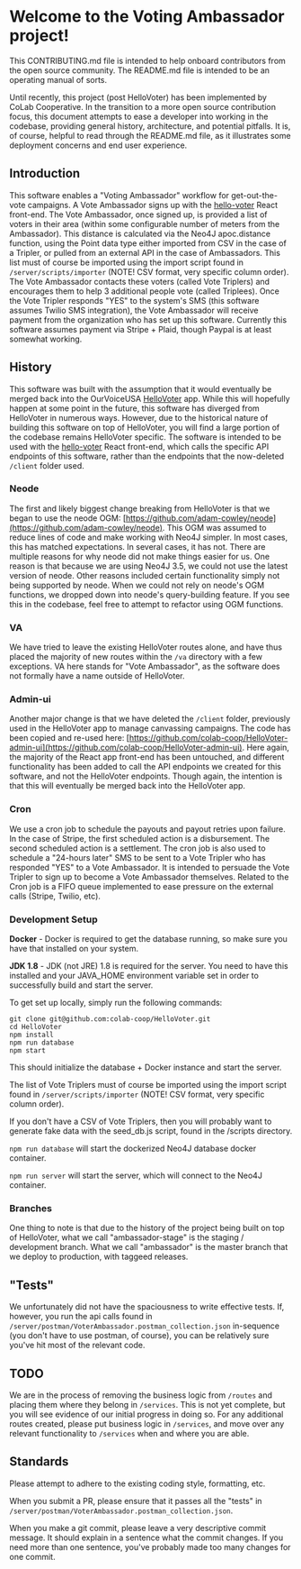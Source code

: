 # Welcome to the Voting Ambassador project!

This CONTRIBUTING.md file is intended to help onboard contributors from the open source community. The README.md file is intended to be an operating manual of sorts.

Until recently, this project (post HelloVoter) has been implemented by CoLab Cooperative. In the transition to a more open source contribution focus, this document attempts to ease a developer into working in the codebase, providing general history, architecture, and potential pitfalls. It is, of course, helpful to read through the README.md file, as it illustrates some deployment concerns and end user experience.

## Introduction

This software enables a "Voting Ambassador" workflow for get-out-the-vote campaigns. A Vote Ambassador signs up with the [hello-voter](https://github.com/colab-coop/hello-voter) React front-end. The Vote Ambassador, once signed up, is provided a list of voters in their area (within some configurable number of meters from the Ambassador). This distance is calculated via the Neo4J apoc.distance function, using the Point data type either imported from CSV in the case of a Tripler, or pulled from an external API in the case of Ambassadors. This list must of course be imported using the import script found in `/server/scripts/importer` (NOTE! CSV format, very specific column order). The Vote Ambassador contacts these voters (called Vote Triplers) and encourages them to help 3 additional people vote (called Triplees). Once the Vote Tripler responds "YES" to the system's SMS (this software assumes Twilio SMS integration), the Vote Ambassador will receive payment from the organization who has set up this software. Currently this software assumes payment via Stripe + Plaid, though Paypal is at least somewhat working.

## History

This software was built with the assumption that it would eventually be merged back into the OurVoiceUSA [HelloVoter](https://github.com/OurVoiceUSA/HelloVoter) app. While this will hopefully happen at some point in the future, this software has diverged from HelloVoter in numerous ways. However, due to the historical nature of building this software on top of HelloVoter, you will find a large portion of the codebase remains HelloVoter specific. The software is intended to be used with the [hello-voter](https://github.com/colab-coop/hello-voter) React front-end, which calls the specific API endpoints of this software, rather than the endpoints that the now-deleted `/client` folder used.

### Neode

The first and likely biggest change breaking from HelloVoter is that we began to use the neode OGM: [https://github.com/adam-cowley/neode](https://github.com/adam-cowley/neode). This OGM was assumed to reduce lines of code and make working with Neo4J simpler. In most cases, this has matched expectations. In several cases, it has not. There are multiple reasons for why neode did not make things easier for us. One reason is that because we are using Neo4J 3.5, we could not use the latest version of neode. Other reasons included certain functionality simply not being supported by neode. When we could not rely on neode's OGM functions, we dropped down into neode's query-building feature. If you see this in the codebase, feel free to attempt to refactor using OGM functions.

### VA

We have tried to leave the existing HelloVoter routes alone, and have thus placed the majority of new routes within the `/va` directory with a few exceptions. VA here stands for "Vote Ambassador", as the software does not formally have a name outside of HelloVoter.

### Admin-ui

Another major change is that we have deleted the `/client` folder, previously used in the HelloVoter app to manage canvassing campaigns. The code has been copied and re-used here: [https://github.com/colab-coop/HelloVoter-admin-ui](https://github.com/colab-coop/HelloVoter-admin-ui). Here again, the majority of the React app front-end has been untouched, and different functionality has been added to call the API endpoints we created for this software, and not the HelloVoter endpoints. Though again, the intention is that this will eventually be merged back into the HelloVoter app.

### Cron

We use a cron job to schedule the payouts and payout retries upon failure. In the case of Stripe, the first scheduled action is a disbursement. The second scheduled action is a settlement. The cron job is also used to schedule a "24-hours later" SMS to be sent to a Vote Tripler who has responded "YES" to a Vote Ambassador. It is intended to persuade the Vote Tripler to sign up to become a Vote Ambassador themselves. Related to the Cron job is a FIFO queue implemented to ease pressure on the external calls (Stripe, Twilio, etc).

### Development Setup

**Docker** - Docker is required to get the database running, so make sure you have that installed on your system.

**JDK 1.8** - JDK (not JRE) 1.8 is required for the server. You need to have this installed and your JAVA_HOME environment variable set in order to successfully build and start the server.

To get set up locally, simply run the following commands:

    git clone git@github.com:colab-coop/HelloVoter.git
    cd HelloVoter
    npm install
    npm run database
    npm start

This should initialize the database + Docker instance and start the server.

The list of Vote Triplers must of course be imported using the import script found in `/server/scripts/importer` (NOTE! CSV format, very specific column order). 

If you don't have a CSV of Vote Triplers, then you will probably want to generate fake data with the seed_db.js script, found in the /scripts directory.

`npm run database` will start the dockerized Neo4J database docker container.

`npm run server` will start the server, which will connect to the Neo4J container.

### Branches

One thing to note is that due to the history of the project being built on top of HelloVoter, what we call "ambassador-stage" is the staging / development branch. What we call "ambassador" is the master branch that we deploy to production, with taggeed releases.

## "Tests"

We unfortunately did not have the spaciousness to write effective tests. If, however, you run the api calls found in `/server/postman/VoterAmbassador.postman_collection.json` in-sequence (you don't have to use postman, of course), you can be relatively sure you've hit most of the relevant code.

## TODO

We are in the process of removing the business logic from `/routes` and placing them where they belong in `/services`. This is not yet complete, but you will see evidence of our initial progress in doing so. For any additional routes created, please put business logic in `/services`, and move over any relevant functionality to `/services` when and where you are able.

## Standards

Please attempt to adhere to the existing coding style, formatting, etc.

When you submit a PR, please ensure that it passes all the "tests" in `/server/postman/VoterAmbassador.postman_collection.json`.

When you make a git commit, please leave a very descriptive commit message. It should explain in a sentence what the commit changes. If you need more than one sentence, you've probably made too many changes for one commit.

